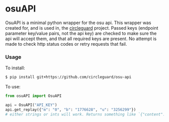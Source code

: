 # osuAPI

OsuAPI is a minimal python wrapper for the osu api. This wrapper was created for, and is used in, the [circleguard](https://github.com/circleguard/circleguard) project. Passed keys (endpoint parameter key/value pairs, not the api key) are checked to make sure the api will accept them, and that all required keys are present. No attempt is made to check http status codes or retry requests that fail.

### Usage

To install:
```bash
$ pip install git+https://github.com/circleguard/osu-api
```

To use:
```python
from osuAPI import OsuAPI

api = OsuAPI("API_KEY")
api.get_replay({"m": "0", "b": "1776628", "u": "3256299"})
# either strings or ints will work. Returns something like `{"content":"XQAAIA....3fISw=","encoding":"base64"}`
```
